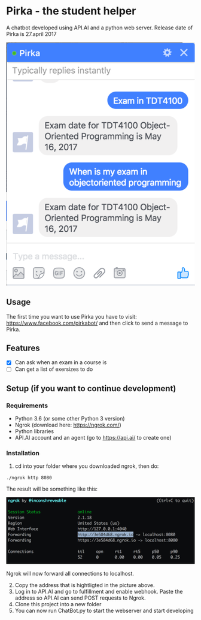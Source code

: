 # Pirka - the student helper
A chatbot developed using API.AI and a python web server. Release date of Pirka is 27.april 2017

![Pirka running](https://github.com/Mkohm/Pirka/blob/dev/pirka.png "Pirka running")

## Usage
The first time you want to use Pirka you have to visit: https://www.facebook.com/pirkabot/ and then click to send a message to Pirka.

## Features

- [x] Can ask when an exam in a course is
- [ ] Can get a list of exersizes to do

## Setup (if you want to continue development)

### Requirements
- Python 3.6 (or some other Python 3 version)
- Ngrok (download here: https://ngrok.com/)
- Python libraries
- API.AI account and an agent (go to https://api.ai/ to create one)

### Installation
1. cd into your folder where you downloaded ngrok, then do:
```
./ngrok http 8080
```
The result will be something like this:

![Ngrok forwards requests to localhost](https://github.com/Mkohm/Pirka/blob/master/ngrok.png "Ngrok forwards requests to localhost")

Ngrok will now forward all connections to localhost.

2. Copy the address that is hightligted in the picture above.
3. Log in to API.AI and go to fulfillment and enable webhook. Paste the address so API.AI can send POST requests to Ngrok.
4. Clone this project into a new folder
5. You can now run ChatBot.py to start the webserver and start developing

